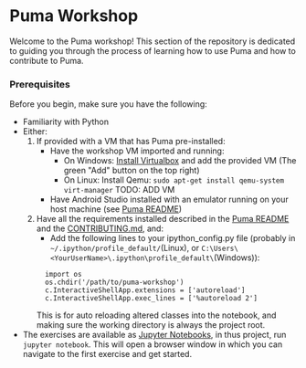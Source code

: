 # Puma Workshop

Welcome to the Puma workshop! This section of the repository is dedicated to guiding you through the process of learning
how to use Puma and how to contribute to Puma. 

### Prerequisites

Before you begin, make sure you have the following:

- Familiarity with Python
- Either: 
  1. If provided with a VM that has Puma pre-installed:
     - Have the workshop VM imported and running:
       - On Windows: [Install Virtualbox](https://www.virtualbox.org/wiki/Downloads) and add the provided VM (The green "Add" button on the top right)
       - On Linux: Install Qemu: `sudo apt-get install qemu-system virt-manager` TODO: ADD VM
     - Have Android Studio installed with an emulator running on your host machine (see [Puma README](../README.md#requirements))
  2. Have all the requirements installed described in the [Puma README](../README.md#requirements) and the [CONTRIBUTING.md](../CONTRIBUTING.md#development-installation), and:
     - Add the following lines to your ipython_config.py file (probably in `~/.ipython/profile_default/`(Linux), or `C:\Users\<YourUserName>\.ipython\profile_default\`(Windows)): 
     ```
       import os
       os.chdir('/path/to/puma-workshop')
       c.InteractiveShellApp.extensions = ['autoreload']
       c.InteractiveShellApp.exec_lines = ['%autoreload 2']
     ``` 
      This is for auto reloading altered classes into the notebook, and making sure the working directory is always the project root.
- The exercises are available as [Jupyter Notebooks](https://docs.jupyter.org/en/latest/start/index.html), in thus
project, run `jupyter notebook`. This will open a browser window in which you can navigate to the first exercise and
get started.